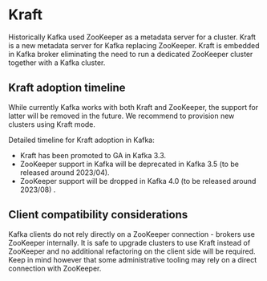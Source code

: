 # Kraft

Historically Kafka used ZooKeeper as a metadata server for a cluster. Kraft is a new metadata server for Kafka replacing ZooKeeper. Kraft is embedded in Kafka broker eliminating the need to run a dedicated ZooKeeper cluster together with a Kafka cluster.

## Kraft adoption timeline

While currently Kafka works with both Kraft and ZooKeeper, the support for latter will be removed in the future. We recommend to provision new clusters using Kraft mode.

Detailed timeline for Kraft adoption in Kafka:

- Kraft has been promoted to GA in Kafka 3.3.
- ZooKeeper support in Kafka will be deprecated in Kafka 3.5 (to be released around 2023/04).
- ZooKeeper support will be dropped in Kafka 4.0 (to be released around 2023/08) .


## Client compatibility considerations

Kafka clients do not rely directly on a ZooKeeper connection - brokers use ZooKeeper internally. It is safe to upgrade clusters to use Kraft instead of ZooKeeper and no additional refactoring on the client side will be required. Keep in mind however that some administrative tooling may rely on a direct connection with ZooKeeper.